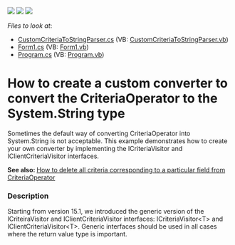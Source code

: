 <!-- default badges list -->
![](https://img.shields.io/endpoint?url=https://codecentral.devexpress.com/api/v1/VersionRange/128582991/15.1.3%2B)
[![](https://img.shields.io/badge/Open_in_DevExpress_Support_Center-FF7200?style=flat-square&logo=DevExpress&logoColor=white)](https://supportcenter.devexpress.com/ticket/details/E3347)
[![](https://img.shields.io/badge/📖_How_to_use_DevExpress_Examples-e9f6fc?style=flat-square)](https://docs.devexpress.com/GeneralInformation/403183)
<!-- default badges end -->
<!-- default file list -->
*Files to look at*:

* [CustomCriteriaToStringParser.cs](./CS/CriteriaVisitorExample/CustomCriteriaToStringParser.cs) (VB: [CustomCriteriaToStringParser.vb](./VB/CriteriaVisitorExample/CustomCriteriaToStringParser.vb))
* [Form1.cs](./CS/CriteriaVisitorExample/Form1.cs) (VB: [Form1.vb](./VB/CriteriaVisitorExample/Form1.vb))
* [Program.cs](./CS/CriteriaVisitorExample/Program.cs) (VB: [Program.vb](./VB/CriteriaVisitorExample/Program.vb))
<!-- default file list end -->
# How to create a custom converter to convert the CriteriaOperator to the System.String type


<p>Sometimes the default way of converting CriteriaOperator into System.String is not acceptable. This example demonstrates how to create your own converter by implementing the ICriteriaVisitor and IClientCriteriaVisitor interfaces.</p>
<p><strong>See </strong><strong>a</strong><strong>lso: </strong><a href="https://www.devexpress.com/Support/Center/p/E3396">How to delete all criteria corresponding to a particular field from CriteriaOperator</a></p>


<h3>Description</h3>

Starting from version 15.1, we introduced the generic version of the ICriteiraVisitor and IClientCriteriaVisitor interfaces: ICriteriaVisitor&lt;T&gt; and IClientCriteriaVisitor&lt;T&gt;. Generic interfaces should be used in all cases where the return value type is important.

<br/>



